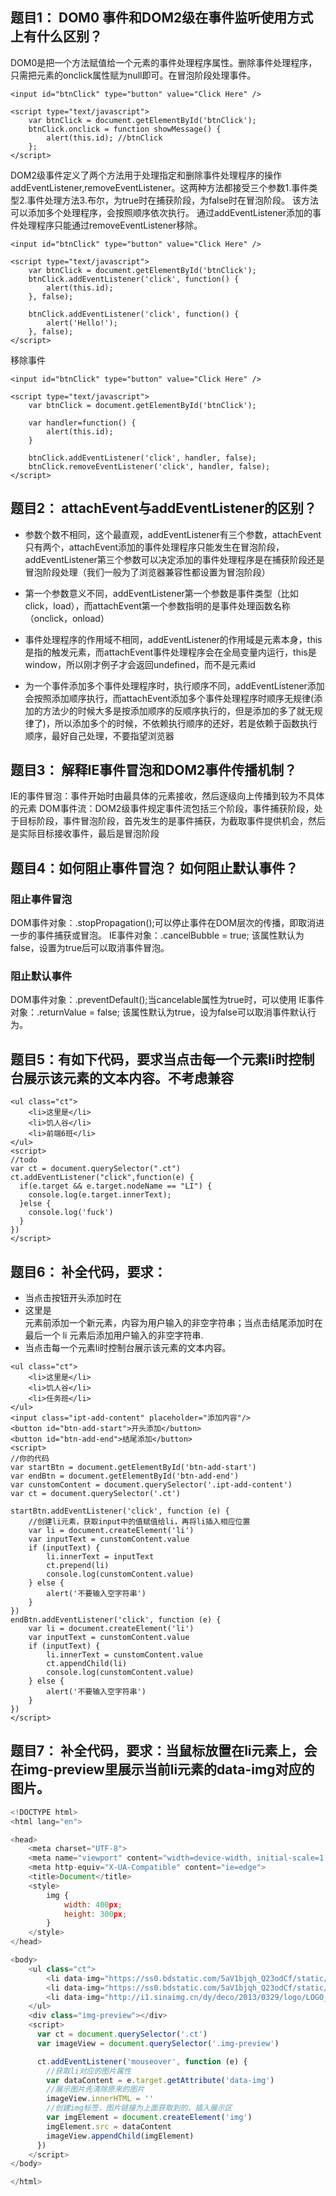 ## 题目1： DOM0 事件和DOM2级在事件监听使用方式上有什么区别？

DOM0是把一个方法赋值给一个元素的事件处理程序属性。删除事件处理程序，只需把元素的onclick属性赋为null即可。在冒泡阶段处理事件。
```
<input id="btnClick" type="button" value="Click Here" />

<script type="text/javascript">
    var btnClick = document.getElementById('btnClick');
    btnClick.onclick = function showMessage() {
        alert(this.id); //btnClick
    };
</script>
```
DOM2级事件定义了两个方法用于处理指定和删除事件处理程序的操作addEventListener,removeEventListener。这两种方法都接受三个参数1.事件类型2.事件处理方法3.布尔，为true时在捕获阶段，为false时在冒泡阶段。
该方法可以添加多个处理程序，会按照顺序依次执行。
通过addEventListener添加的事件处理程序只能通过removeEventListener移除。

```
<input id="btnClick" type="button" value="Click Here" />

<script type="text/javascript">
    var btnClick = document.getElementById('btnClick');
    btnClick.addEventListener('click', function() {
        alert(this.id);
    }, false);
    
    btnClick.addEventListener('click', function() {
        alert('Hello!');
    }, false);
</script>
```

移除事件
```
<input id="btnClick" type="button" value="Click Here" />

<script type="text/javascript">
    var btnClick = document.getElementById('btnClick');

    var handler=function() {
        alert(this.id);
    }

    btnClick.addEventListener('click', handler, false);
    btnClick.removeEventListener('click', handler, false);
</script>
```

## 题目2： attachEvent与addEventListener的区别？

 - 参数个数不相同，这个最直观，addEventListener有三个参数，attachEvent只有两个，attachEvent添加的事件处理程序只能发生在冒泡阶段，addEventListener第三个参数可以决定添加的事件处理程序是在捕获阶段还是冒泡阶段处理（我们一般为了浏览器兼容性都设置为冒泡阶段）

 - 第一个参数意义不同，addEventListener第一个参数是事件类型（比如click，load），而attachEvent第一个参数指明的是事件处理函数名称（onclick，onload）

 - 事件处理程序的作用域不相同，addEventListener的作用域是元素本身，this是指的触发元素，而attachEvent事件处理程序会在全局变量内运行，this是window，所以刚才例子才会返回undefined，而不是元素id

 - 为一个事件添加多个事件处理程序时，执行顺序不同，addEventListener添加会按照添加顺序执行，而attachEvent添加多个事件处理程序时顺序无规律(添加的方法少的时候大多是按添加顺序的反顺序执行的，但是添加的多了就无规律了)，所以添加多个的时候，不依赖执行顺序的还好，若是依赖于函数执行顺序，最好自己处理，不要指望浏览器

## 题目3： 解释IE事件冒泡和DOM2事件传播机制？

IE的事件冒泡：事件开始时由最具体的元素接收，然后逐级向上传播到较为不具体的元素
DOM事件流：DOM2级事件规定事件流包括三个阶段，事件捕获阶段，处于目标阶段，事件冒泡阶段，首先发生的是事件捕获，为截取事件提供机会，然后是实际目标接收事件，最后是冒泡阶段

## 题目4：如何阻止事件冒泡？ 如何阻止默认事件？

### 阻止事件冒泡
DOM事件对象：.stopPropagation();可以停止事件在DOM层次的传播，即取消进一步的事件捕获或冒泡。
IE事件对象：.cancelBubble = true; 该属性默认为false，设置为true后可以取消事件冒泡。

### 阻止默认事件
DOM事件对象：.preventDefault();当cancelable属性为true时，可以使用
IE事件对象：.returnValue = false; 该属性默认为true，设为false可以取消事件默认行为。

## 题目5：有如下代码，要求当点击每一个元素li时控制台展示该元素的文本内容。不考虑兼容

```
<ul class="ct">
    <li>这里是</li>
    <li>饥人谷</li>
    <li>前端6班</li>
</ul>
<script>
//todo
var ct = document.querySelector(".ct")
ct.addEventListener("click",function(e) {
  if(e.target && e.target.nodeName == "LI") {
    console.log(e.target.innerText);
  }else {
    console.log('fuck')
  }
})
</script>
```

## 题目6： 补全代码，要求：

 - 当点击按钮开头添加时在<li>这里是</li>元素前添加一个新元素，内容为用户输入的非空字符串；当点击结尾添加时在最后一个 li 元素后添加用户输入的非空字符串.
 - 当点击每一个元素li时控制台展示该元素的文本内容。

```
<ul class="ct">
    <li>这里是</li>
    <li>饥人谷</li>
    <li>任务班</li>
</ul>
<input class="ipt-add-content" placeholder="添加内容"/>
<button id="btn-add-start">开头添加</button>
<button id="btn-add-end">结尾添加</button>
<script>
//你的代码
var startBtn = document.getElementById('btn-add-start')
var endBtn = document.getElementById('btn-add-end')
var cunstomContent = document.querySelector('.ipt-add-content')
var ct = document.querySelector('.ct')

startBtn.addEventListener('click', function (e) {
    //创建li元素，获取input中的值赋值给li，再将li插入相应位置
    var li = document.createElement('li')
    var inputText = cunstomContent.value
    if (inputText) {
        li.innerText = inputText
        ct.prepend(li)
        console.log(cunstomContent.value)
    } else {
        alert('不要输入空字符串')
    }
})
endBtn.addEventListener('click', function (e) {
    var li = document.createElement('li')
    var inputText = cunstomContent.value
    if (inputText) {
        li.innerText = cunstomContent.value
        ct.appendChild(li)
        console.log(cunstomContent.value)
    } else {
        alert('不要输入空字符串')
    }
})
</script>
```

## 题目7： 补全代码，要求：当鼠标放置在li元素上，会在img-preview里展示当前li元素的data-img对应的图片。

```javascript
<!DOCTYPE html>
<html lang="en">

<head>
    <meta charset="UTF-8">
    <meta name="viewport" content="width=device-width, initial-scale=1.0">
    <meta http-equiv="X-UA-Compatible" content="ie=edge">
    <title>Document</title>
    <style>
        img {
            width: 400px;
            height: 300px;
        }
    </style>
</head>

<body>
    <ul class="ct">
        <li data-img="https://ss0.bdstatic.com/5aV1bjqh_Q23odCf/static/mantpl/img/base/loading_72b1da62.gif">鼠标放置查看图片1</li>
        <li data-img="https://ss0.bdstatic.com/5aV1bjqh_Q23odCf/static/superman/img/logo_top_ca79a146.png">鼠标放置查看图片2</li>
        <li data-img="http://i1.sinaimg.cn/dy/deco/2013/0329/logo/LOGO_1x.png">鼠标放置查看图片3</li>
    </ul>
    <div class="img-preview"></div>
    <script>
      var ct = document.querySelector('.ct')
      var imageView = document.querySelector('.img-preview')

      ct.addEventListener('mouseover', function (e) {
        //获取li对应的图片属性
        var dataContent = e.target.getAttribute('data-img')
        //展示图片先清除原来的图片
        imageView.innerHTML = ''
        //创建img标签，图片链接为上面获取到的，插入展示区
        var imgElement = document.createElement('img')
        imgElement.src = dataContent
        imageView.appendChild(imgElement)
      })
    </script>
</body>

</html>
```